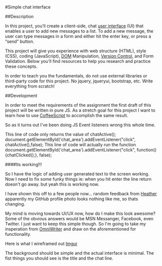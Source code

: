 #Simple chat interface

##Description

In this project, you’ll create a client-side, chat [user interface](http://en.wikipedia.org/wiki/User_interface) (UI) that enables a user to add new messages to a list. To add a new message, the user can type messages in a form and either hit the enter key, or press a “send” button.

This project will give you experience with web structure (HTML), style (CSS), coding (JavaScript), [DOM](http://en.wikipedia.org/wiki/Document_Object_Model) Manipulation, [Version Control](http://en.wikipedia.org/wiki/Revision_control), and Form Validation. Below you’ll find resources to help you research and practice these concepts.

In order to teach you the fundamentals, do not use external libraries or third-party code for this project. No jquery, jqueryui, bootstrap, etc. Write everything from scratch!


##Development

In order to meet the requirements of the assignment the first draft of this project will be written in pure JS. As a stretch goal for this project I want to learn how to use [CoffeeScript](http://coffeescript.org/) to accomplish the same result.

So as it turns out I've been doing JS Event listeners wrong this whole time.

This line of code only returns the value of chatActive();
      document.getElementById('chat_area').addEventListener("click", chatActive(),false);
This line of code will actually run the function
      document.getElementById('chat_area').addEventListener("click", function(){chatClicked();}, false);

####Its working!!!

So I have the logic of adding user generated text to the screen working. Now I need to fix some funky things ie: when you hit enter the line return doesn't go away. but yeah this is working now.

I have shown this off to a few people now... random feedback from [Heather](http://hypertasker.com/) apparently my GitHub profile photo looks nothing like me, so thats changing.

My mind is moving towards UI/UX now, how do I make this look awesome? Some of the obvious answers would be MSN Messanger, Facebook, even Twitter. I just want to keep this simple though. So I'm going to take my insperation from [OmniWriter](http://www.ommwriter.com/) and draw on the aforementioned for functionality.

Here is what I wireframed out
[Imgur](http://i.imgur.com/ZtL63Ad.jpg)

The background should be simple and the actual interface is minimal. The fist things you should see is the title and the chat line.
